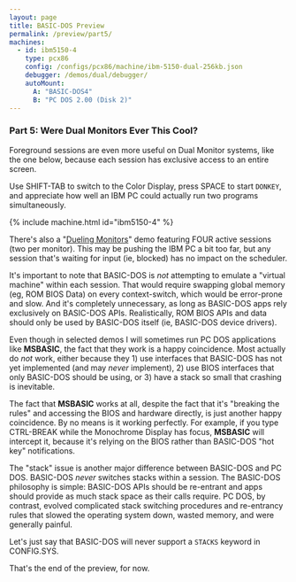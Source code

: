 ```yaml
---
layout: page
title: BASIC-DOS Preview
permalink: /preview/part5/
machines:
  - id: ibm5150-4
    type: pcx86
    config: /configs/pcx86/machine/ibm-5150-dual-256kb.json
    debugger: /demos/dual/debugger/
    autoMount:
      A: "BASIC-DOS4"
      B: "PC DOS 2.00 (Disk 2)"
---
```


### Part 5: Were Dual Monitors Ever This Cool?

Foreground sessions are even more useful on Dual Monitor systems, like the
one below, because each session has exclusive access to an entire screen.

Use SHIFT-TAB to switch to the Color Display, press SPACE to start `DONKEY`,
and appreciate how well an IBM PC could actually run two programs simultaneously.

{% include machine.html id="ibm5150-4" %}

There's also a "[Dueling Monitors](../../dual/multi/)" demo featuring FOUR active
sessions (two per monitor).  This may be pushing the IBM PC a bit too far,
but any session that's waiting for input (ie, blocked) has no impact on the
scheduler.

It's important to note that BASIC-DOS is *not* attempting to emulate a
"virtual machine" within each session.  That would require swapping global
memory (eg, ROM BIOS Data) on every context-switch, which would be error-prone
and slow.  And it's completely unnecessary, as long as BASIC-DOS apps rely
exclusively on BASIC-DOS APIs.  Realistically, ROM BIOS APIs and data should
only be used by BASIC-DOS itself (ie, BASIC-DOS device drivers).

Even though in selected demos I will sometimes run PC DOS applications like
**MSBASIC**, the fact that they work is a happy coincidence.  Most actually do
*not* work, either because they 1) use interfaces that BASIC-DOS has not yet
implemented (and may *never* implement), 2) use BIOS interfaces that only
BASIC-DOS should be using, or 3) have a stack so small that crashing is
inevitable.

The fact that **MSBASIC** works at all, despite the fact that it's "breaking
the rules" and accessing the BIOS and hardware directly, is just another happy
coincidence.  By no means is it working perfectly.  For example, if you type
CTRL-BREAK while the Monochrome Display has focus, **MSBASIC** will intercept
it, because it's relying on the BIOS rather than BASIC-DOS "hot key" notifications.

The "stack" issue is another major difference between BASIC-DOS and PC DOS.
BASIC-DOS *never* switches stacks within a session.  The BASIC-DOS philosophy
is simple: BASIC-DOS APIs should be re-entrant and apps should provide as much
stack space as their calls require.  PC DOS, by contrast, evolved complicated
stack switching procedures and re-entrancy rules that slowed the operating
system down, wasted memory, and were generally painful.

Let's just say that BASIC-DOS will never support a `STACKS` keyword in CONFIG.SYS.

That's the end of the preview, for now.
